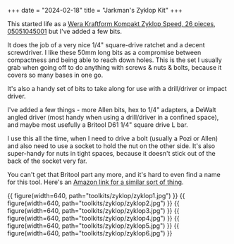 +++
date = "2024-02-18"
title = "Jarkman's Zyklop Kit"
+++

This started life as a [Wera Kraftform Kompakt Zyklop Speed, 26 pieces, 05051045001](https://products.wera.de/en/ratchets_and_accessories_the_zyklop_ratchets_the_zyklop_ratchets_1_4_the_zyklop_speed_ratchet_1_4_kraftform_kompakt_zyklop.html)
but I've added a few bits.

It does the job of a very nice 1/4" square-drive ratchet and a decent screwdriver. I like these 50mm long bits as a compromise between compactness and being able to reach down holes. This is the set I usually grab when going off to do anything with screws & nuts & bolts, because it covers so many bases in one go.

It's also a handy set of bits to take along for use with a drill/driver or impact driver.

I've added a few things - more Allen bits, hex to 1/4" adapters, a DeWalt angled driver (most handy when using a drill/driver in a confined space), and maybe most usefully a Britool D61 1/4" square drive L bar. 

I use this all the time, when I need to drive a bolt (usually a Pozi or Allen) and also need to use a socket to hold the nut on the other side. It's also super-handy for nuts in tight spaces, because it doesn't stick out of the back of the socket very far.

You can't get that Britool part any more, and it's hard to even find a name for this tool. Here's an [Amazon link for a similar sort of thing](https://www.amazon.co.uk/Kozelo-Breaker-Bar-Extension-Mechanical/dp/B0C6KF1128).

{{ figure(width=640, path="toolkits/zyklop/zyklop1.jpg") }}
{{ figure(width=640, path="toolkits/zyklop/zyklop2.jpg") }}
{{ figure(width=640, path="toolkits/zyklop/zyklop3.jpg") }}
{{ figure(width=640, path="toolkits/zyklop/zyklop4.jpg") }}
{{ figure(width=640, path="toolkits/zyklop/zyklop5.jpg") }}
{{ figure(width=640, path="toolkits/zyklop/zyklop6.jpg") }}

